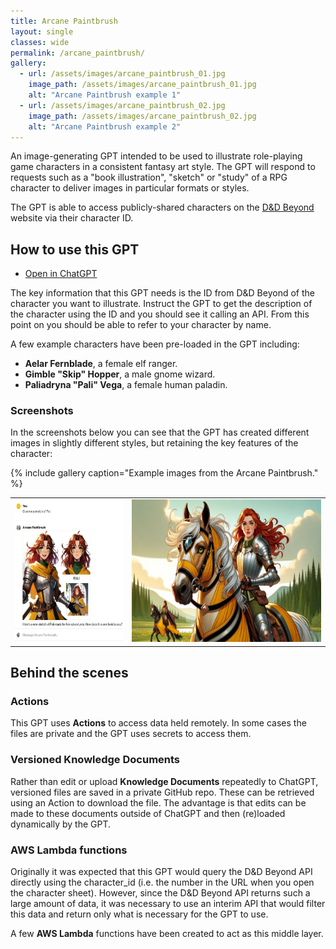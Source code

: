 ```yaml
---
title: Arcane Paintbrush
layout: single
classes: wide
permalink: /arcane_paintbrush/
gallery:
  - url: /assets/images/arcane_paintbrush_01.jpg
    image_path: /assets/images/arcane_paintbrush_01.jpg
    alt: "Arcane Paintbrush example 1"
  - url: /assets/images/arcane_paintbrush_02.jpg
    image_path: /assets/images/arcane_paintbrush_02.jpg
    alt: "Arcane Paintbrush example 2"
---
```


An image-generating GPT intended to be used to illustrate role-playing game
characters in a consistent fantasy art style. The GPT will respond to requests
such as a "book illustration", "sketch" or "study" of a RPG character to deliver
images in particular formats or styles.

The GPT is able to access publicly-shared characters on the
[D&D Beyond](https://dndbeyond.com) website via their character ID.

## How to use this GPT

* [Open in ChatGPT](https://chat.openai.com/g/g-3R9svhPj5-arcane-paintbrush)

The key information that this GPT needs is the ID from D&D Beyond of the
character you want to illustrate. Instruct the GPT to get the description of the
character using the ID and you should see it calling an API. From this point on
you should be able to refer to your character by name.

A few example characters have been pre-loaded in the GPT including:

* **Aelar Fernblade**, a female elf ranger.
* **Gimble "Skip" Hopper**, a male gnome wizard.
* **Paliadryna "Pali" Vega**, a female human paladin.

### Screenshots

In the screenshots below you can see that the GPT has created different images
in slightly different styles, but retaining the key features of the character:

{% include gallery caption="Example images from the Arcane Paintbrush." %}

<table align="center">
  <tr><td><img
      style="height: 228px; width: auto;"
      src="../assets/images/arcane_paintbrush_01.jpg">
  </td><td><img
      style="height: 228px; width: auto;"
      src="../assets/images/arcane_paintbrush_02.jpg">
  </td></tr>
</table>

## Behind the scenes

### Actions

This GPT uses **Actions** to access data held remotely. In some cases the files
are private and the GPT uses secrets to access them.

### Versioned Knowledge Documents

Rather than edit or upload **Knowledge Documents** repeatedly to ChatGPT,
versioned files are saved in a private GitHub repo. These can be retrieved using
an Action to download the file. The advantage is that edits can be made to these
documents outside of ChatGPT and then (re)loaded dynamically by the GPT.

### AWS Lambda functions

Originally it was expected that this GPT would query the D&D Beyond API directly
using the character_id (i.e. the number in the URL when you open the character
sheet). However, since the D&D Beyond API returns such a large amount of data,
it was necessary to use an interim API that would filter this data and return
only what is necessary for the GPT to use.

A few **AWS Lambda** functions have been created to act as this middle layer.
